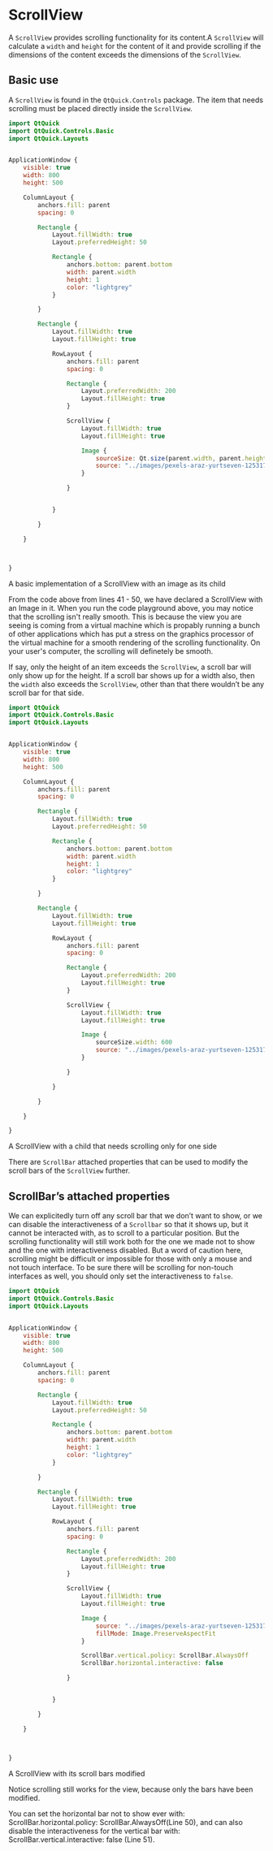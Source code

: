 # ScrollView

A `ScrollView` provides scrolling functionality for its content.A `ScrollView` will calculate a `width` and `height` for the content of it and provide scrolling if the  dimensions of the content exceeds the dimensions of the `ScrollView`.

## Basic use

A `ScrollView` is found in the `QtQuick.Controls` package. The item that needs scrolling must be placed directly inside the `ScrollView`.

```qml
import QtQuick
import QtQuick.Controls.Basic
import QtQuick.Layouts


ApplicationWindow {
    visible: true
    width: 800
    height: 500

    ColumnLayout {
        anchors.fill: parent
        spacing: 0

        Rectangle {
            Layout.fillWidth: true
            Layout.preferredHeight: 50

            Rectangle {
                anchors.bottom: parent.bottom
                width: parent.width
                height: 1
                color: "lightgrey"
            }

        }

        Rectangle {
            Layout.fillWidth: true
            Layout.fillHeight: true

            RowLayout {
                anchors.fill: parent
                spacing: 0

                Rectangle {
                    Layout.preferredWidth: 200
                    Layout.fillHeight: true
                }

                ScrollView {
                    Layout.fillWidth: true
                    Layout.fillHeight: true

                    Image {
                        sourceSize: Qt.size(parent.width, parent.height)
                        source: "../images/pexels-araz-yurtseven-12531788.jpg"
                    }

                }


            }

        }

    }



}
```

A basic implementation of a ScrollView with an image as its child





From the code above from lines 41 - 50, we have declared a ScrollView with an Image in it. When you run the code playground above, you may notice that the scrolling isn't really smooth. This is because the view you are seeing is coming from a virtual machine which is propably running a bunch of other applications which has put a stress on the graphics processor of the virtual machine for a smooth rendering of the scrolling functionality. On your user's computer, the scrolling will definetely be smooth.



If say, only the height of an item exceeds the `ScrollView`, a scroll bar will only show up for the height. If a scroll bar shows up for a width also, then the `width` also exceeds the `ScrollView`, other than that there wouldn’t be any scroll bar for that side.

```qml
import QtQuick
import QtQuick.Controls.Basic
import QtQuick.Layouts


ApplicationWindow {
    visible: true
    width: 800
    height: 500

    ColumnLayout {
        anchors.fill: parent
        spacing: 0

        Rectangle {
            Layout.fillWidth: true
            Layout.preferredHeight: 50

            Rectangle {
                anchors.bottom: parent.bottom
                width: parent.width
                height: 1
                color: "lightgrey"
            }

        }

        Rectangle {
            Layout.fillWidth: true
            Layout.fillHeight: true

            RowLayout {
                anchors.fill: parent
                spacing: 0

                Rectangle {
                    Layout.preferredWidth: 200
                    Layout.fillHeight: true
                }

                ScrollView {
                    Layout.fillWidth: true
                    Layout.fillHeight: true

                    Image {
                        sourceSize.width: 600
                        source: "../images/pexels-araz-yurtseven-12531788.jpg"
                    }

                }

            }

        }

    }

}
```

A ScrollView with a child that needs scrolling only for one side

There are `ScrollBar` attached properties that can be used to modify the scroll bars of the `ScrollView` further.

## ScrollBar’s attached properties

We can explicitedly turn off any scroll bar that we don’t want to show, or we can disable the interactiveness of a `Scrollbar` so that it shows up, but it cannot be interacted with, as to scroll to a particular position. But the scrolling functionality will still work both for the one we made not to show and the one with interactiveness disabled. But a word of caution here, scrolling might be difficult or impossible for those with only a mouse and not touch interface. To be sure there will be scrolling for non-touch interfaces as well, you should only set the interactiveness to `false`.

```qml
import QtQuick
import QtQuick.Controls.Basic
import QtQuick.Layouts


ApplicationWindow {
    visible: true
    width: 800
    height: 500

    ColumnLayout {
        anchors.fill: parent
        spacing: 0

        Rectangle {
            Layout.fillWidth: true
            Layout.preferredHeight: 50

            Rectangle {
                anchors.bottom: parent.bottom
                width: parent.width
                height: 1
                color: "lightgrey"
            }

        }

        Rectangle {
            Layout.fillWidth: true
            Layout.fillHeight: true

            RowLayout {
                anchors.fill: parent
                spacing: 0

                Rectangle {
                    Layout.preferredWidth: 200
                    Layout.fillHeight: true
                }

                ScrollView {
                    Layout.fillWidth: true
                    Layout.fillHeight: true

                    Image {
                        source: "../images/pexels-araz-yurtseven-12531788.jpg"
                        fillMode: Image.PreserveAspectFit
                    }

                    ScrollBar.vertical.policy: ScrollBar.AlwaysOff
                    ScrollBar.horizontal.interactive: false

                }


            }

        }

    }



}
```

A ScrollView with its scroll bars modified

Notice scrolling still works for the view, because only the bars have been modified.

You can set the horizontal bar not to show ever with: ScrollBar.horizontal.policy: ScrollBar.AlwaysOff(Line 50), and can also disable the interactiveness for the vertical bar with: ScrollBar.vertical.interactive: false (Line 51).
